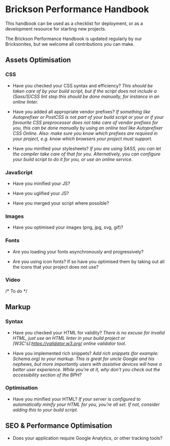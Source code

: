 # Brickson Performance Handbook

This handbook can be used as a checklist for deployment, or as a development resource for starting new projects. 

The Brickson Performance Handbook is updated regularly by our Bricksonites, but we welcome all contributions you can make.

## Assets Optimisation

### CSS

*	Have you checked your CSS syntax and efficiency? 
_This should be taken care of by your build script, but if the script does not include a (Sass/S)CSS lint step this should be done manually, for instance in an online linter._

* Have you added all appropriate vendor prefixes?
_If something like Autoprefixer or PostCSS is not part of your build script or your or if your favourite CSS preprocessor does not take care of vendor prefixes for you, this can be done manually by using an online tool like Autoprefixer CSS Online. Also: make sure you know which prefixes are required in your project, e.g. know which browsers your project must support._

* Have you minified your stylesheets?
_If you are using SASS, you can let the compiler take care of that for you. Alternatively, you can configure your build script to do it for you, or use an online service._


### JavaScript

* Have you minified your JS?

* Have you uglified your JS?

* Have you merged your script where possible?


### Images

* Have you optimised your images (png, jpg, svg, gif)?


### Fonts

* Are you loading your fonts asynchronously and progressively?

* Are you using icon fonts? If so have you optimised them by taking out all the icons that your project does not use?

### Video

/* To do */

## Markup

### Syntax

* Have you checked your HTML for validity?
_There is no excuse for invalid HTML, just use an HTML linter in your build project or [W3C's]:https://validator.w3.org/ online validator tool._

* Have you implemented rich snippets?
_Add rich snippets (for example: Schema.org) to your markup. This is great for uncle Google and his nephews, but more importantly users with assistive devices will have a better user experience. While you’re at it, why don't you check out the accessibility section of the BPH?_

### Optimisation

* Have you minified your HTML?
_If your server is configured to automatically minify your HTML for you, you’re all set. If not, consider adding this to your build script._

## SEO & Performance Optimisation

* Does your application require Google Analytics, or other tracking tools?

